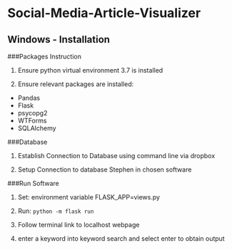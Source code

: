 # Social-Media-Article-Visualizer

## Windows - Installation

###Packages Instruction

1. Ensure python virtual environment 3.7 is installed

2. Ensure relevant packages are installed:
-   Pandas
-   Flask
-   psycopg2
-   WTForms
-   SQLAlchemy

###Database 

1. Establish Connection to Database using command line via dropbox

2. Setup Connection to database Stephen in chosen software


###Run Software

1. Set: environment variable FLASK_APP=views.py

2. Run: `python -m flask run`

3. Follow terminal link to localhost webpage

4. enter a keyword into keyword search and select enter to obtain output
